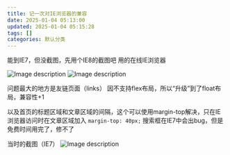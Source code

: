 ```yaml
---
title: 记一次对IE浏览器的兼容
date: 2025-01-04 05:13:00
updated: 2025-01-04 05:15:28
tags: []
categories: 默认分类
---
```


能到IE7，但没截图，先用个IE8的截图吧
用的在线IE浏览器

![Image description](https://s.rmimg.com/2025-01-04/1735963406-821520-browserling-screenshot-1.png)
![Image description](https://s.rmimg.com/2025-01-04/1735963415-666308-browserling-screenshot.png)

问题最大的地方是友链页面（links）
因不支持flex布局，所以“升级”到了float布局，兼容性+1

以及首页的标题区域和文章区域的间隔，这个可以使用margin-top解决，只在IE浏览器访问时在文章区域加入 `margin-top: 40px;`
搜索框在IE7中会出bug，但是免费时间用完了，修不了

当时的截图（IE7）
![Image description](https://s.rmimg.com/2025-01-04/1735963912-277278-4ada49847ea549faa435d09724db6c63.png)
